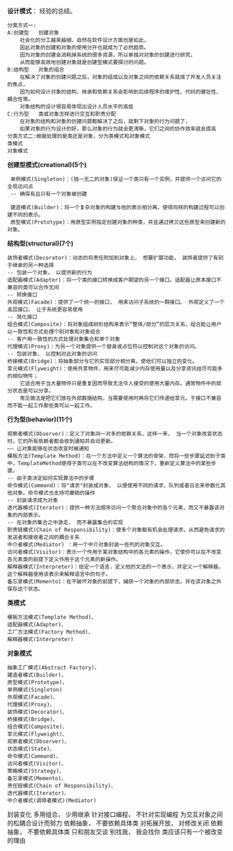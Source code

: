**设计模式**： 经验的总结。

    分类方式一:
    A:创建型   创建对象
        社会化的分工越来越细，自然在软件设计方面也是如此，
        因此对象的创建和对象的使用分开也就成为了必然趋势。
        因为对象的创建会消耗掉系统的很多资源，所以单独对对象的创建进行研究，
        从而能够高效地创建对象就是创建型模式要探讨的问题。
    B:结构型   对象的组合
        在解决了对象的创建问题之后，对象的组成以及对象之间的依赖关系就成了开发人员关注的焦点，
        因为如何设计对象的结构、继承和依赖关系会影响到后续程序的维护性、代码的健壮性、耦合性等。
        对象结构的设计很容易体现出设计人员水平的高低
    C:行为型   类或对象怎样进行交互和职责分配
        在对象的结构和对象的创建问题都解决了之后，就剩下对象的行为问题了，
        如果对象的行为设计的好，那么对象的行为就会更清晰，它们之间的协作效率就会提高
    分类方式二:根据处理的是类还是对象，分为类模式和对象模式
    类模式
    对象模式
        
**创建型模式(creational)(5个)**

     单例模式(Singleton)：(独一无二的对象)保证一个类只有一个实例，并提供一个访问它的全局访问点
     -- 确保有且只有一个对象被创建

     建造模式(Builder)：将一个复杂对象的构建与他的表示相分离，使得同样的构建过程可以创建不同的表示。
     原型模式(Prototype)：用原型实例指定创建对象的种类，并且通过拷贝这些原型来创建新的对象。

**结构型(structural)(7个)**

    装饰者模式(Decorator)：动态的将责任附加到对象上， 想要扩展功能， 装饰者提供了有别于继承的另一种选择
    -- 包装一个对象， 以提供新的行为
    适配器模式(Adapter)：将一个类的接口转换成客户期望的另一个接口。适配器让原本接口不兼容的类可以合作无间
    -- 转换接口
    外观模式(Facade)：提供了一个统一的接口， 用来访问子系统的一群接口。 外观定义了一个高层接口， 让子系统更容易使用
    -- 简化接口
    组合模式(Composite)：将对象组成树形结构来表示“整体/部分”的层次关系，组合能让用户以一致性和方式处理个别对象和对象组合
    -- 客户用一致性的方式处理对象集合和单个对象
    代理模式(Proxy)：为另一个对象提供一个替身或点位符以控制对这个对象的访问。
    -- 包装对象， 以控制对此对象的访问
    桥接模式(Bridge)：将抽象部分与它的实现部分相分离，使他们可以独立的变化。
    享元模式(Flyweight)：使用共享物件，用来尽可能减少内存使用量以及分享资讯给尽可能多的相似物件；
        它适合用于当大量物件只是重复因而导致无法令人接受的使用大量内存。通常物件中的部分状态是可以分享。
        常见做法是把它们放在外部数据结构，当需要使用时再将它们传递给享元。于接口不兼容而不能一起工作那些类可以一起工作。

**行为型(behavior)(11个)**


    观察者模式(Observer)：定义了对象间一对多的依赖关系，这样一来， 当一个对象改变状态时，它的所有依赖者都会收到通知并自动更新。
    —— 让对象能够在状态改变时被通知
    模板方法(Template Method)：在一个方法中定义一个算法的骨架，而将一些步骤延迟到子类中，TemplateMethod使得子类可以在不改变算法结构的情况下，重新定义算法中的某些步骤。
    -- 由子类决定如何实现算法中的步骤
    命令模式(Command)：将"请求"封装成对象， 以便使用不同的请求、队列或者日志来参数化其他对象。命令模式也支持可撤销的操作
    -- 封装请求成为对象
    迭代器模式(Iterator)：提供一种方法顺序访问一个聚合对象中的各个元素，而又不暴露该对象的内部表示。
    -- 在对象的集合之中游走， 而不暴露集合的实现
    职责链模式(Chain of Responsibility)：使多个对象都有机会处理请求，从而避免请求的发送者和接收者之间的耦合关系
    中介者模式(Mediator) ：用一个中介对象封装一些列的对象交互。
    访问者模式(Visitor)：表示一个作用于某对象结构中的各元素的操作，它使你可以在不改变各元素类的前提下定义作用于这个元素的新操作。
    解释器模式(Interpreter)：给定一个语言，定义他的文法的一个表示，并定义一个解释器，这个解释器使用该表示来解释语言中的句子。
    备忘录模式(Memento)：在不破坏对象的前提下，捕获一个对象的内部状态，并在该对象之外保存这个状态。
 
**类模式**

    模板方法模式(Template Method)、
    适配器模式(Adapter)、
    工厂方法模式(Factory Method)、
    解释器模式(Interpreter)
**对象模式**

    抽象工厂模式(Abstract Factory)，
    建造者模式(Builder)，
    原型模式(Prototype)，
    单例模式(Singleton) 
    外观模式(Facade)、
    代理模式(Proxy)、
    装饰模式(Decorator)、
    桥接模式(Bridge)、
    组合模式(Composite)、
    享元模式(Flyweight)、
    观察者模式(Observer)、 
    状态模式(State)、
    命令模式(Command)、
    访问者模式(Visitor)、
    策略模式(Strategy)、
    备忘录模式(Memento)、
    责任链模式(Chain of Responsibility)、
    迭代器模式(Iterator)、
    中介者模式(调停者模式)(Mediator)
     
     
     
     
封装变化
多用组合， 少用继承
针对接口编程， 不针对实现编程
为交互对象之间的松耦合设计而努力
依赖抽象， 不要依赖具体类
对拓展开放， 对修改关闭
依赖抽象， 不要依赖具体类
只和朋友交谈
别找我， 我会找你
类应该只有一个被改变的理由